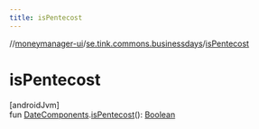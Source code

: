 ```yaml
---
title: isPentecost
---
```

//[moneymanager-ui](../../index.html)/[se.tink.commons.businessdays](index.html)/[isPentecost](is-pentecost.html)



# isPentecost



[androidJvm]\
fun [DateComponents](-date-components/index.html).[isPentecost](is-pentecost.html)(): [Boolean](https://kotlinlang.org/api/latest/jvm/stdlib/kotlin/-boolean/index.html)




